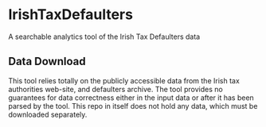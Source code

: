 # IrishTaxDefaulters
A searchable analytics tool of the Irish Tax Defaulters data


## Data Download
This tool relies totally on the publicly accessible data from the Irish tax authorities web-site, 
and defaulters archive. The tool provides no guarantees for data correctness either in the input data
or after it has been parsed by the tool. This repo in itself does not hold any data, which must be 
downloaded separately. 
